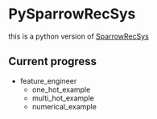 # PySparrowRecSys

this is a python version of [SparrowRecSys](https://github.com/wzhe06/SparrowRecSys)

## Current progress
 - feature_engineer
   - one_hot_example
   - multi_hot_example
   - numerical_example
